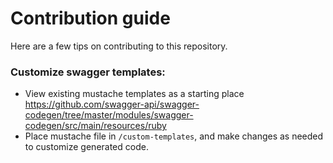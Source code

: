 # Contribution guide

Here are a few tips on contributing to this repository.

### Customize swagger templates:
- View existing mustache templates as a starting place https://github.com/swagger-api/swagger-codegen/tree/master/modules/swagger-codegen/src/main/resources/ruby
- Place mustache file in `/custom-templates`, and make changes as needed to customize generated code.
